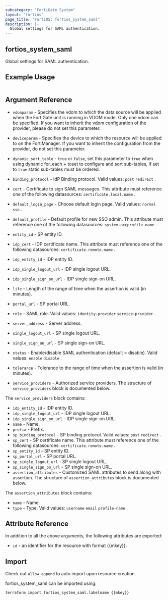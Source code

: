```yaml
---
subcategory: "FortiGate System"
layout: "fortios"
page_title: "FortiOS: fortios_system_saml"
description: |-
  Global settings for SAML authentication.
---
```


## fortios_system_saml
Global settings for SAML authentication.

## Example Usage

```hcl

```

## Argument Reference
* `vdomparam` - Specifies the vdom to which the data source will be applied when the FortiGate unit is running in VDOM mode. Only one vdom can be specified. If you want to inherit the vdom configuration of the provider, please do not set this parameter.
* `deviceparam` - Specifies the device to which the resource will be applied to on the FortiManager. If you want to inherit the configuration from the provider, do not set this parameter.
* `dynamic_sort_table` - `true` or `false`, set this parameter to `true` when using dynamic for_each + toset to configure and sort sub-tables, if set to `true` static sub-tables must be ordered.

* `binding_protocol` - IdP Binding protocol. Valid values: `post` `redirect` .
* `cert` - Certificate to sign SAML messages. This attribute must reference one of the following datasources: `certificate.local.name` .
* `default_login_page` - Choose default login page. Valid values: `normal` `sso` .
* `default_profile` - Default profile for new SSO admin. This attribute must reference one of the following datasources: `system.accprofile.name` .
* `entity_id` - SP entity ID.
* `idp_cert` - IDP certificate name. This attribute must reference one of the following datasources: `certificate.remote.name` .
* `idp_entity_id` - IDP entity ID.
* `idp_single_logout_url` - IDP single logout URL.
* `idp_single_sign_on_url` - IDP single sign-on URL.
* `life` - Length of the range of time when the assertion is valid (in minutes).
* `portal_url` - SP portal URL.
* `role` - SAML role. Valid values: `identity-provider` `service-provider` .
* `server_address` - Server address.
* `single_logout_url` - SP single logout URL.
* `single_sign_on_url` - SP single sign-on URL.
* `status` - Enable/disable SAML authentication (default = disable). Valid values: `enable` `disable` .
* `tolerance` - Tolerance to the range of time when the assertion is valid (in minutes).
* `service_providers` - Authorized service providers. The structure of `service_providers` block is documented below.

The `service_providers` block contains:

* `idp_entity_id` - IDP entity ID.
* `idp_single_logout_url` - IDP single logout URL.
* `idp_single_sign_on_url` - IDP single sign-on URL.
* `name` - Name.
* `prefix` - Prefix.
* `sp_binding_protocol` - SP binding protocol. Valid values: `post` `redirect` .
* `sp_cert` - SP certificate name. This attribute must reference one of the following datasources: `certificate.remote.name` .
* `sp_entity_id` - SP entity ID.
* `sp_portal_url` - SP portal URL.
* `sp_single_logout_url` - SP single logout URL.
* `sp_single_sign_on_url` - SP single sign-on URL.
* `assertion_attributes` - Customized SAML attributes to send along with assertion. The structure of `assertion_attributes` block is documented below.

The `assertion_attributes` block contains:

* `name` - Name.
* `type` - Type. Valid values: `username` `email` `profile-name` .

## Attribute Reference

In addition to all the above arguments, the following attributes are exported:
* `id` - an identifier for the resource with format {{mkey}}.

## Import

Check out `allow_append` to auto import upon resource creation.

fortios_system_saml can be imported using:
```sh
terraform import fortios_system_saml.labelname {{mkey}}
```
